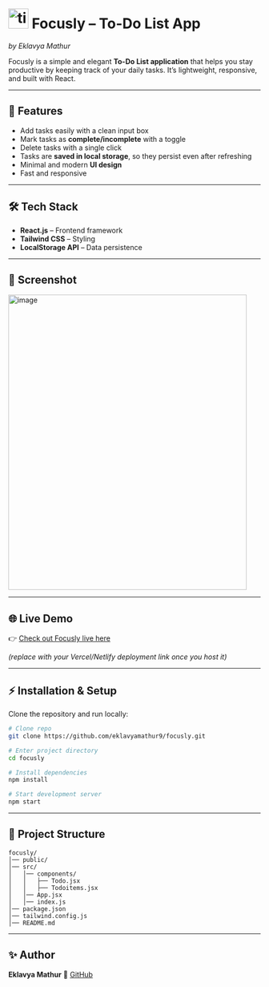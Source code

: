 # <img width="40" height="40" alt="tick" src="https://github.com/user-attachments/assets/a86c3d10-93ac-45dd-b568-03a39dc42b9b" /> Focusly – To-Do List App

*by Eklavya Mathur*

Focusly is a simple and elegant **To-Do List application** that helps you stay productive by keeping track of your daily tasks. It’s lightweight, responsive, and built with React.

---

## 🚀 Features

* Add tasks easily with a clean input box
* Mark tasks as **complete/incomplete** with a toggle
* Delete tasks with a single click
* Tasks are **saved in local storage**, so they persist even after refreshing
* Minimal and modern **UI design**
* Fast and responsive

---

## 🛠️ Tech Stack

* **React.js** – Frontend framework
* **Tailwind CSS** – Styling
* **LocalStorage API** – Data persistence

---

## 📸 Screenshot

<img width="476" height="589" alt="image" src="https://github.com/user-attachments/assets/09ed05e6-93a6-45f7-8276-fad1d8149804" />


---

## 🌐 Live Demo

👉 [Check out Focusly live here](https://focusly-three.vercel.app/)

*(replace with your Vercel/Netlify deployment link once you host it)*

---

## ⚡ Installation & Setup

Clone the repository and run locally:

```bash
# Clone repo
git clone https://github.com/eklavyamathur9/focusly.git  

# Enter project directory
cd focusly  

# Install dependencies
npm install  

# Start development server
npm start
```

---

## 📂 Project Structure

```
focusly/
│── public/
│── src/
│   │── components/
│   │   ├── Todo.jsx
│   │   ├── Todoitems.jsx
│   │── App.jsx
│   │── index.js
│── package.json
│── tailwind.config.js
│── README.md
```

---

## ✨ Author

**Eklavya Mathur**
🔗 [GitHub](https://github.com/eklavyamathur9)
